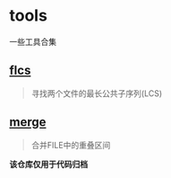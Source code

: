 # tools
一些工具合集
## [flcs](https://github.com/prodigy99/flcs)
> 寻找两个文件的最长公共子序列(LCS)

## [merge](https://github.com/prodigy99/merge)
> 合并FILE中的重叠区间

**该仓库仅用于代码归档**